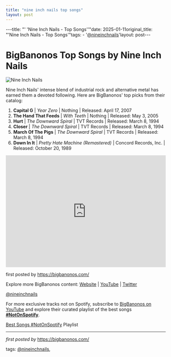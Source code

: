 ```yaml
---
title: "nine inch nails top songs"
layout: post
---
```

---title: "' 'Nine Inch Nails - Top Songs''"date: 2025-01-11original_title: "'Nine Inch Nails - Top Songs'"tags:  - '[@nineinchnails](/tags/nineinchnails/)'layout: post---<h1>BigBanonos Top Songs by Nine Inch Nails</h1><img src="https://i.scdn.co/image/ab67616d0000b273f489b4582e496de8f71e88da" alt="Nine Inch Nails"> <p>Nine Inch Nails' intense blend of industrial rock and alternative metal has earned them a devoted following. Here are BigBanonos' top picks from their catalog:</p> <ol> <li><strong>Capital G</strong> | <em>Year Zero</em> | Nothing | Released: April 17, 2007</li> <li><strong>The Hand That Feeds</strong> | <em>With Teeth</em> | Nothing | Released: May 3, 2005</li> <li><strong>Hurt</strong> | <em>The Downward Spiral</em> | TVT Records | Released: March 8, 1994</li> <li><strong>Closer</strong> | <em>The Downward Spiral</em> | TVT Records | Released: March 8, 1994</li> <li><strong>March Of The Pigs</strong> | <em>The Downward Spiral</em> | TVT Records | Released: March 8, 1994</li> <li><strong>Down In It</strong> | <em>Pretty Hate Machine (Remastered)</em> | Concord Records, Inc. | Released: October 20, 1989</li></ol> <div> <iframe src="https://open.spotify.com/embed/playlist/6pG7rcLqtS94g0Id6xnHZ1?utm_source=generator" width="100%" height="352" frameborder="0" allow="autoplay; clipboard-write; encrypted-media; fullscreen; picture-in-picture" loading="lazy"></iframe></div> <p>first posted by <a href="https://bigbanonos.com/">https://bigbanonos.com/</a></p> <div> <p>Explore more BigBanonos content: <a href="https://bigbanonos.com/">Website</a> | <a href="https://www.youtube.com/[@BigBanonos](/tags/BigBanonos/)">YouTube</a> | <a href="https://x.com/bigbanonos">Twitter</a></p></div> <!-- Tags --><p>[@nineinchnails](/tags/nineinchnails/)</p><!--Subscribe and Playlist Links--><div>    <p>For more exclusive tracks not on Spotify, subscribe to <a href="https://www.youtube.com/[@BigBanonos](/tags/BigBanonos/)" target="_blank">BigBanonos on YouTube</a> and explore their curated playlist of the best songs <strong>[#NotOnSpotify](/tags/NotOnSpotify/)</strong>.</p>    <p><a href="https://www.youtube.com/playlist?list=PLtuNtuTatqI0kFahUCbtbfenC_ET5O_tr" target="_blank">Best Songs [#NotOnSpotify](/tags/NotOnSpotify/) Playlist<br /></a></p></div><hr /><p><em>first posted by</em> <a href="https://bigbanonos.com/" rel="noopener" target="_new">https://bigbanonos.com/</a></p><p>tags: [@nineinchnails](/tags/nineinchnails/),</p>